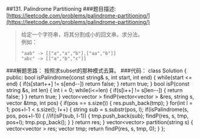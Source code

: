 ##131. Palindrome Partitioning
###题目描述:[https://leetcode.com/problems/palindrome-partitioning/](https://leetcode.com/problems/palindrome-partitioning/)
> 给定一个字符串，将其分割成小的回文串。求分法。    
> 例如：
>     
>     "aab" -> [["a","a","b"],["aa","b"]]
>     "abc" -> [["a","b","c"]]

###解题思路：
按照求subset的那种模式去算。
###代码：
	class Solution {
	public:
	    bool isPalindrome(const string& s, int start, int end) {
	        while(start <= end) {
	            if(s[start++] != s[end--])
	                return false;
	        }
	        return true;
	    }
	    bool isP(const string &s, int len) {
	        int i = 0;
	        while(i<=len) {
	            if(s[i++] != s[len--]) {
	                return false;
	            }
	        }
	        return true;
	    }
	    vector<vector<string> > findP(vector<vector<string> > &res, string s, vector<string> &tmp, int pos) {
	        if(pos == s.size()) {
	            res.push_back(tmp);
	        }
	        for(int l = 1; pos+l-1 < s.size(); l++) {
	            string sub = s.substr(pos, l);
	            if(isPalindrome(s, pos, pos+l-1)) {
	            //if(isP(sub, l-1)) {
	                tmp.push_back(sub);
	                findP(res, s, tmp, pos+l);
	                tmp.pop_back();
	            }
	        }
	        return res;
	    }
	    vector<vector<string>> partition(string s) {
	        vector<vector<string> > res;
	        vector<string> tmp;
	        return findP(res, s, tmp, 0);
	    }
	};